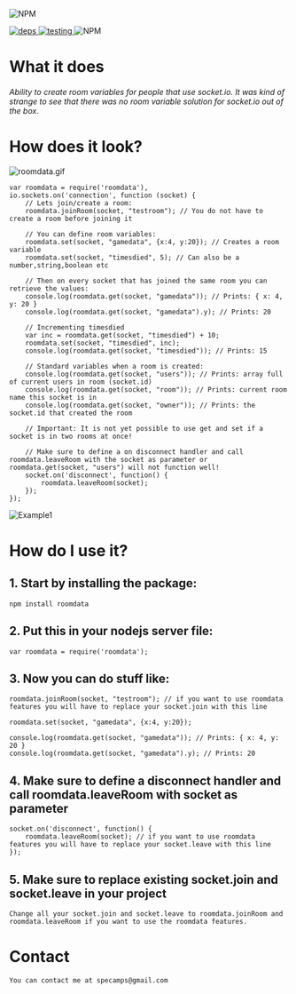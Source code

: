 ![NPM](https://nodei.co/npm/roomdata.png?downloads=true&downloadRank=true&stars=true)

[ ![](https://david-dm.org/michaeldegroot/roomdata.svg "deps") ](https://david-dm.org/michaeldegroot/roomdata "david-dm")
[ ![](https://travis-ci.org/michaeldegroot/roomdata.svg?branch=master "testing") ](https://travis-ci.org/michaeldegroot/roomdata "travis-ci")
![NPM](https://img.shields.io/badge/Node-%3E%3D0.10-green.svg)


# What it does

###### Ability to create room variables for people that use socket.io. It was kind of strange to see that there was no room variable solution for socket.io out of the box. ######


# How does it look?

![roomdata.gif](https://bitbucket.org/repo/EaxM4K/images/4033599328-roomdata.gif)

	var roomdata = require('roomdata'),
	io.sockets.on('connection', function (socket) {
		// Lets join/create a room:
		roomdata.joinRoom(socket, "testroom"); // You do not have to create a room before joining it
		
		// You can define room variables:
		roomdata.set(socket, "gamedata", {x:4, y:20}); // Creates a room variable
		roomdata.set(socket, "timesdied", 5); // Can also be a number,string,boolean etc
		
		// Then on every socket that has joined the same room you can retrieve the values:
		console.log(roomdata.get(socket, "gamedata")); // Prints: { x: 4, y: 20 }
		console.log(roomdata.get(socket, "gamedata").y); // Prints: 20
		
		// Incrementing timesdied
		var inc = roomdata.get(socket, "timesdied") + 10;
		roomdata.set(socket, "timesdied", inc);
		console.log(roomdata.get(socket, "timesdied")); // Prints: 15
		
		// Standard variables when a room is created:
		console.log(roomdata.get(socket, "users")); // Prints: array full of current users in room (socket.id)
		console.log(roomdata.get(socket, "room")); // Prints: current room name this socket is in
		console.log(roomdata.get(socket, "owner")); // Prints: the socket.id that created the room
		
		// Important: It is not yet possible to use get and set if a socket is in two rooms at once!
		
		// Make sure to define a on disconnect handler and call roomdata.leaveRoom with the socket as parameter or roomdata.get(socket, "users") will not function well!
		socket.on('disconnect', function() {
			roomdata.leaveRoom(socket);
		});
	});
![Example1](http://s14.postimg.org/7j43w0b81/roomdata1.png)


#  How do I use it?

## 1. Start by installing the package:
    npm install roomdata

## 2. Put this in your nodejs server file:

    var roomdata = require('roomdata');
	
## 3. Now you can do stuff like:

    roomdata.joinRoom(socket, "testroom"); // if you want to use roomdata features you will have to replace your socket.join with this line
	
	roomdata.set(socket, "gamedata", {x:4, y:20});
	
	console.log(roomdata.get(socket, "gamedata")); // Prints: { x: 4, y: 20 }
	console.log(roomdata.get(socket, "gamedata").y); // Prints: 20
	
## 4. Make sure to define a disconnect handler and call roomdata.leaveRoom with socket as parameter
    
    socket.on('disconnect', function() {
		roomdata.leaveRoom(socket); // if you want to use roomdata features you will have to replace your socket.leave with this line
	});
	
## 5. Make sure to replace existing socket.join and socket.leave in your project

    Change all your socket.join and socket.leave to roomdata.joinRoom and roomdata.leaveRoom if you want to use the roomdata features.
	
# Contact
    You can contact me at specamps@gmail.com

	
